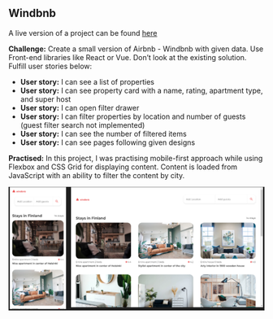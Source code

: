 ## Windbnb

A live version of a project can be found [here](https://objective-davinci-e4f803.netlify.app/windbnb/ "Windbnb Page live demo")

**Challenge:** Create a small version of Airbnb - Windbnb with given data. Use Front-end libraries like React or Vue. Don’t look at the existing solution. Fulfill user stories below:

- **User story:** I can see a list of properties
- **User story:** I can see property card with a name, rating, apartment type, and super host
- **User story:** I can open filter drawer
- **User story:** I can filter properties by location and number of guests (guest filter search not implemented)
- **User story:** I can see the number of filtered items
- **User story:** I can see pages following given designs

**Practised:** In this project, I was practising mobile-first approach while using Flexbox and CSS Grid for displaying content. Content is loaded from JavaScript with an ability to filter the content by city.

![Windbnb project preview](assets/images/project-preview.png)
